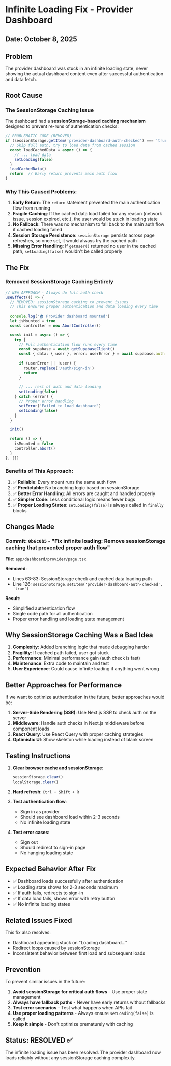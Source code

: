 # Infinite Loading Fix - Provider Dashboard

## Date: October 8, 2025

## Problem
The provider dashboard was stuck in an infinite loading state, never showing the actual dashboard content even after successful authentication and data fetch.

## Root Cause

### The SessionStorage Caching Issue

The dashboard had a **sessionStorage-based caching mechanism** designed to prevent re-runs of authentication checks:

```typescript
// PROBLEMATIC CODE (REMOVED)
if (sessionStorage.getItem('provider-dashboard-auth-checked') === 'true') {
  // Skip full auth, try to load data from cached session
  const loadCachedData = async () => {
    // ... load data
    setLoading(false)
  }
  loadCachedData()
  return  // Early return prevents main auth flow
}
```

### Why This Caused Problems:

1. **Early Return**: The `return` statement prevented the main authentication flow from running
2. **Fragile Caching**: If the cached data load failed for any reason (network issue, session expired, etc.), the user would be stuck in loading state
3. **No Fallback**: There was no mechanism to fall back to the main auth flow if cached loading failed
4. **Session Storage Persistence**: `sessionStorage` persists across page refreshes, so once set, it would always try the cached path
5. **Missing Error Handling**: If `getUser()` returned no user in the cached path, `setLoading(false)` wouldn't be called properly

## The Fix

### Removed SessionStorage Caching Entirely

```typescript
// NEW APPROACH - Always do full auth check
useEffect(() => {
  // REMOVED: sessionStorage caching to prevent issues
  // This ensures proper authentication and data loading every time
  
  console.log('🏠 Provider dashboard mounted')
  let isMounted = true
  const controller = new AbortController()

  const init = async () => {
    try {
      // Full authentication flow runs every time
      const supabase = await getSupabaseClient()
      const { data: { user }, error: userError } = await supabase.auth.getUser()
      
      if (userError || !user) {
        router.replace('/auth/sign-in')
        return
      }
      
      // ... rest of auth and data loading
      setLoading(false)
    } catch (error) {
      // Proper error handling
      setError('Failed to load dashboard')
      setLoading(false)
    }
  }

  init()
  
  return () => {
    isMounted = false
    controller.abort()
  }
}, [])
```

### Benefits of This Approach:

1. ✅ **Reliable**: Every mount runs the same auth flow
2. ✅ **Predictable**: No branching logic based on sessionStorage
3. ✅ **Better Error Handling**: All errors are caught and handled properly
4. ✅ **Simpler Code**: Less conditional logic means fewer bugs
5. ✅ **Proper Loading States**: `setLoading(false)` is always called in `finally` blocks

## Changes Made

### Commit: `0b6c0b5` - "Fix infinite loading: Remove sessionStorage caching that prevented proper auth flow"

**File**: `app/dashboard/provider/page.tsx`

**Removed**:
- Lines 63-83: SessionStorage check and cached data loading path
- Line 126: `sessionStorage.setItem('provider-dashboard-auth-checked', 'true')`

**Result**:
- Simplified authentication flow
- Single code path for all authentication
- Proper error handling and loading state management

## Why SessionStorage Caching Was a Bad Idea

1. **Complexity**: Added branching logic that made debugging harder
2. **Fragility**: If cached path failed, user got stuck
3. **Performance**: Minimal performance gain (auth check is fast)
4. **Maintenance**: Extra code to maintain and test
5. **User Experience**: Could cause infinite loading if anything went wrong

## Better Approaches for Performance

If we want to optimize authentication in the future, better approaches would be:

1. **Server-Side Rendering (SSR)**: Use Next.js SSR to check auth on the server
2. **Middleware**: Handle auth checks in Next.js middleware before component loads
3. **React Query**: Use React Query with proper caching strategies
4. **Optimistic UI**: Show skeleton while loading instead of blank screen

## Testing Instructions

1. **Clear browser cache and sessionStorage**:
   ```javascript
   sessionStorage.clear()
   localStorage.clear()
   ```

2. **Hard refresh**: `Ctrl + Shift + R`

3. **Test authentication flow**:
   - Sign in as provider
   - Should see dashboard load within 2-3 seconds
   - No infinite loading state

4. **Test error cases**:
   - Sign out
   - Should redirect to sign-in page
   - No hanging loading state

## Expected Behavior After Fix

- ✅ Dashboard loads successfully after authentication
- ✅ Loading state shows for 2-3 seconds maximum
- ✅ If auth fails, redirects to sign-in
- ✅ If data load fails, shows error with retry button
- ✅ No infinite loading states

## Related Issues Fixed

This fix also resolves:
- Dashboard appearing stuck on "Loading dashboard..."
- Redirect loops caused by sessionStorage
- Inconsistent behavior between first load and subsequent loads

## Prevention

To prevent similar issues in the future:

1. **Avoid sessionStorage for critical auth flows** - Use proper state management
2. **Always have fallback paths** - Never have early returns without fallbacks
3. **Test error scenarios** - Test what happens when APIs fail
4. **Use proper loading patterns** - Always ensure `setLoading(false)` is called
5. **Keep it simple** - Don't optimize prematurely with caching

## Status: RESOLVED ✅

The infinite loading issue has been resolved. The provider dashboard now loads reliably without any sessionStorage caching complexity.

